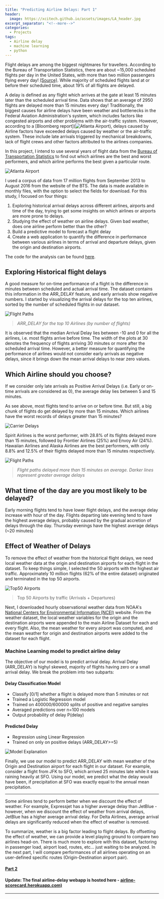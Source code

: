 ```yaml
---
title: "Predicting Airline Delays: Part 1"
header:
  image: https://xcitech.github.io/assets/images/LA_header.jpg
excerpt_separator: "<!--more-->"
categories:
  - Projects
tags:
  - Airline delay
  - machine learning
  - python
---
```


Flight delays are among the biggest nightmares for travellers. According to the Bureau of Transportation Statistics, there are about ~15,000 scheduled flights per day in the United States, with more than two million passengers flying every day! [(Source)](http://www.nytimes.com/2013/02/12/business/2012-was-the-safest-year-for-airlines-globally-since-1945.html?pagewanted=all&_r=0). While majority of scheduled flights land at or before their scheduled time, about 19% of all flights are delayed.

A delay is defined as any flight which arrives at the gate at least 15 minutes later than the scheduled arrival time. Data shows that an average of 2950 flights are delayed more than 15 minutes every day! Traditionally, the biggest causes for airline delays have been weather and bottlenecks in the Federal Aviation Administration's system, which includes factors like congested airports and other problems with the air-traffic system. However, according to a [Bloomberg report](![Atlanta Airport][busy_airport]), delays caused by Airline factors have exceeded delays caused by weather or the air-traffic system. These include late arrivals triggered by mechanical breakdowns, lack of flight crews and other factors attributed to the airlines companies. 

In this project, I intend to use several years of flight data from the [Bureau of Transportation Statistics](http://www.transtats.bts.gov/DL_SelectFields.asp?Table_ID=236)
to find out which airlines are the best and worst performers, and which airline performs the best given a particular route. 

![Atlanta Airport][busy_airport] 

I used a corpus of data from 17 million flights from September 2013 to August 2016 from the website of the BTS. The data is made available in monthly files, with the option to select the fields for download. For this study, I focused on four things:

1. Exploring historical arrival delays across different airlines, airports and time of the day, trying to get some insights on which airlines or airports are more prone to delays.
2. Studying the effect of weather on airline delays. Given bad weather, does one airline perform better than the other?
3. Build a predictive model to forecast a flight delay
4. Create a web application to quantify the difference in performance between various airlines in terms of arrival and departure delays, given the origin and destination airports. 

The code for the analysis can be found [here](https://github.com/xcitech/airline-delay).


## Exploring Historical flight delays

A good measure for on-time performance of a flight is the difference in minutes between scheduled and actual arrival time. The dataset contains this information in the ARR_DELAY feature, and early arrivals show negative numbers. I started by visualizing the arrival delays for the top ten airlines, sorted by the number of scheduled flights in our dataset.

![Flight Paths][violin_plot]

> *ARR_DELAY for the top 10 Airlines (by number of flights)*

It is observed that the median Arrival Delay lies between -10 and 0 for all the airlines, i.e. most flights arrive before time. The width of the plots at 30 denotes the frequency of flights arriving 30 minutes or more after the scheduled arrival time. However, a better measure for quantifying the performance of airlines would not consider early arrivals as negative delays, since it brings down the mean arrival delays to near zero values. 

## Which Airline should you choose?

If we consider only late arrivals as Positive Arrival Delays (i.e. Early or on-time arrivals are considered as 0), the average delay lies between 5 and 15 minutes.  

<script
    src="https://xcitech.github.io/assets/bokeh_js/interact_barchart_select.js"
    id="c5bda6c6-c641-40fc-a717-00c1664383a3"
    data-bokeh-model-id="240d4c27-2526-439b-bbc2-4076fdecc10c"
    data-bokeh-doc-id="05cacb08-3476-4ae1-8f9c-9ebe42f821e5"
></script>

As see above, most flights tend to arrive on or before time. But still, a big chunk of flights do get delayed by more than 15 minutes. Which airlines have the worst records of delays greater than 15 minutes?

![Carrier Delays][carrier_delay]

Spirit Airlines is the worst performer, with 28.8% of its flights delayed more than 15 minutes, followed by Frontier Airlines (25%) and Envoy Air (24%). Hawaiian Airlines and Alaska Airlines are the best performers, with only 8.8% and  12.5% of their flights delayed more than 15 minutes respectively.

![Flight Paths][flight_paths]

> *Flight paths delayed more than 15 minutes on average. Darker lines represent greater average delays*

## What time of the day are you most likely to be delayed?

<script
    src="https://xcitech.github.io/assets/bokeh_js/heatmap1.js"
    id="c2630dce-04b3-4c53-a510-4667753d1f52"
    data-bokeh-model-id="b4e30841-a61c-4501-87da-b6cf79237375"
    data-bokeh-doc-id="b46ea07f-5c98-4797-9a2c-69a60b83ae38"
></script>


Early morning flights tend to have lower flight delays, and the average delay increase with hour of the day. Flights departing late evening tend to have the highest average delays, probably caused by the gradual accretion of delays through the day. Thursday evenings have the highest average delays (~20 minutes)


## Effect of Weather of Delays

To remove the effect of weather from the historical flight delays, we need local weather data at the origin and destination airports for each flight in the dataset. To keep things simple, I selected the 50 airports with the highest air traffic. Approximately  10 million flights (62% of the entire dataset) originated and terminated in the top 50 airports.

![Top50 Airports][top50]

> Top 50 Airports by traffic (Arrivals + Departures)

Next, I downloaded hourly observational weather data from NOAA's [National Centers for Environmental Information (NCEI)](https://www.ncdc.noaa.gov) website. From the weather dataset, the local weather variables for the origin and the destination airports were appended to the main Airline Dataset for each and every flight. Also, the mean weather for every airport was computed, and the mean weather for origin and destination airports were added to the dataset for each flight. 

### Machine Learning model to predict airline delay
The objective of our model is to predict arrival delay. Arrival Delay (ARR_DELAY) is highyl skewed, majority of flights having zero or a small arrival delay. We break the problem into two subparts: 

#### Delay Classification Model
* Classify [0/1] whether a flight is delayed more than 5 minutes or not
* Trained a Logistic Regression model
* Trained on 400000/600000 splits of positive and negative samples
* Averaged predictions over n=100 models
* Output probability of delay P(delay)

#### Predicted Delay
* Regression using Linear Regression
* Trained on only on positive delays (ARR_DELAY>=5)

![Model Explanation][model]

Finally, we use our model to predict ARR_DELAY with mean weather of the Origin and Destination airport for each flight in our dataset. For example, consider a flight from JFK to SFO, which arrived 25 minutes late while it was raining heavily at SFO. Using our model, we predict what the delay would have been, if precipitation at SFO was exactly equal to the annual mean precipitation. 

<script
    src="https://xcitech.github.io/assets/bokeh_js/interact_barchart2.js"
    id="9c176959-b0dc-40c6-94f6-c2e1bf976718"
    data-bokeh-model-id="0b5e5e96-1592-49f2-8699-471b9a23259f"
    data-bokeh-doc-id="0f42d7dc-ed11-441b-8dd4-5e3cf3688c30"
></script>

---

Some airlines tend to perform better when we discount the effect of weather. For example, Expressjet has a higher average delay than JetBlue - however, when we discount the effect of weather from arrival delays, JetBlue has a higher average arrival delay. For Delta Airlines, average arrival delays are significantly reduced when the effect of weather is removed. 

To summarize, weather is a big factor leading to flight delays. By offsetting the effect of weather, we can provide a level playing ground to compare two airlines head-on. There is much more to explore with this dataset, factoring in passenger load, airport load, routes, etc... just waiting to be analyzed. In the next part, I will compare performances of all airlines operating on an user-defined specific routes (Origin-Destination airport pair).


#### [Part 2](https://xcitech.github.io/projects/airline-delay2/)
#### Update: The final airline-delay webapp is hosted here -  [airline-scorecard.herokuapp.com)](https://airline-scorecard.herokuapp.com/)

---

[busy_airport]: https://xcitech.github.io/assets/images/busy_airport.jpg "ATL_AIRPORT"
[violin_plot]: https://xcitech.github.io/assets/images/delay_violin_plot.png "ARR_DELAY"
[carrier_delay]: https://xcitech.github.io/assets/images/carrier_delay.png "CARRIER_DELAY"
[top50]: https://xcitech.github.io/assets/images/top50.png "TOP 50 AIRPORTS"
[flight_paths]: https://xcitech.github.io/assets/images/flight_paths.png "Flight paths"
[airline_performance]: https://xcitech.github.io/assets/images/airline_performance.png "Airline Performance"
[model]: https://xcitech.github.io/assets/images/model_explain.png "Model Explanation"